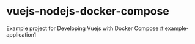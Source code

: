 # vuejs-nodejs-docker-compose
Example project for Developing Vuejs with Docker Compose 
#   e x a m p l e - a p p l i c a t i o n 1  
 
